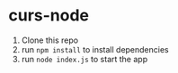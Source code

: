 # curs-node

1. Clone this repo
2. run `npm install` to install dependencies
3. run `node index.js` to start the app
